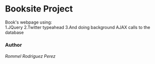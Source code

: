 # Booksite Project 
Book's webpage using: <br />
1.JQuery
2.Twitter typeahead
3.And doing background AJAX calls to the database
### Author
###### Rommel Rodriguez Perez
